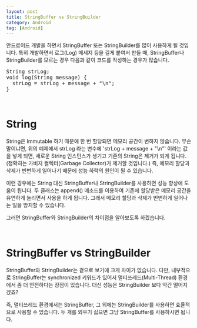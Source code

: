 ```yaml
---
layout: post
title: StringBuffer vs StringBuilder
category: Android
tag: [Android]
---
```


안드로이드 개발을 하면서 StringBuffer 또는 StringBuilder를 많이 사용하게 될 것입니다.
특히 개발하면서 로그(Log) 메세지 등을 길게 붙여서 만들 때,
 StringBuffer나 StringBuilder를 모르는 경우 다음과 같이 코드를 작성하는 경우가 많습니다.

<pre class="prettyprint">String strLog;
void log(String message) {
  strLog = strLog + message + "\n";
}</pre>
<br>

# String

String은 Immutable 하기 때문에 한 번 할당되면 메모리 공간이 변하지 않습니다.
무슨 말이냐면, 위의 예제에서 strLog 라는 변수에 'strLog + message + "\n"' 이라는 값을 넣게 되면,
새로운 String 인스턴스가 생기고 기존의 String은 제거가 되게 됩니다.
(정확히는 가비지 컬렉터(Garbage Collector)가 제거할 것입니다.)
즉, 메모리 할당과 삭제가 빈번하게 일어나기 때문에 성능 하락의 원인이 될 수 있습니다.

이런 경우에는 String 대신 StringBuffer나 StringBuilder를 사용하면 성능 향상에 도움이 됩니다.
두 클래스는 append() 메소드를 이용하여 기존에 할당받은 메모리 공간을 유연하게 늘리면서
사용을 하게 됩니다. 그래서 메모리 할당과 삭제가 빈번하게 일어나는 일을 방지할 수 있습니다.

그러면 StringBuffer와 StringBuilder의 차이점을 알아보도록 하겠습니다.

<br>

# StringBuffer vs StringBuilder

StringBuffer와 StringBuilder는 겉으로 보기에 크게 차이가 없습니다.
다만, 내부적으로 StringBuffer는 synchronized 키워드가 있어서 멀티쓰레드(Multi-Thread) 환경에서
좀 더 안전하다는 장점이 있습니다. 대신 성능은 StringBuilder 보다 약간 떨어지겠죠?

즉, 멀티쓰레드 환경에서는 StringBuffer, 그 외에는 StringBuilder를 사용하면 효율적으로
사용할 수 있습니다. 두 개를 외우기 싫으면 그냥 StringBuffer를 사용하시면 됩니다.
